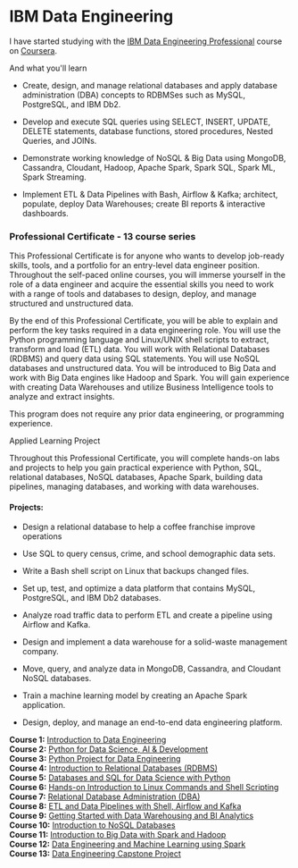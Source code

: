 # IBM Data Engineering

I have started studying with the [IBM Data Engineering Professional](https://www.coursera.org/professional-certificates/ibm-data-engineer#courses) course on [Coursera](https://www.coursera.org/).

And what you'll learn
* Create, design, and manage relational databases and apply database administration (DBA) concepts to RDBMSes such as MySQL, PostgreSQL, and IBM Db2. 

* Develop and execute SQL queries using SELECT, INSERT, UPDATE, DELETE statements, database functions,  stored procedures, Nested Queries, and JOINs. 

* Demonstrate working knowledge of NoSQL & Big Data using MongoDB, Cassandra, Cloudant, Hadoop, Apache Spark, Spark SQL, Spark ML, Spark Streaming. 

* Implement ETL & Data Pipelines with Bash, Airflow & Kafka; architect, populate, deploy Data Warehouses; create BI reports & interactive dashboards. 
  
### Professional Certificate - 13 course series
This Professional Certificate is for anyone who wants to develop job-ready skills, tools, and a portfolio for an entry-level data engineer position. Throughout the self-paced online courses, you will immerse yourself in the role of a data engineer and acquire the essential skills you need to work with a range of tools and databases to design, deploy, and manage structured and unstructured data.  

By the end of this Professional Certificate, you will be able to explain and perform the key tasks required in a data engineering role. You will use the Python programming language and Linux/UNIX shell scripts to extract, transform and load (ETL) data. You will work with Relational Databases (RDBMS) and query data using SQL statements. You will use NoSQL databases and unstructured data.  You will be introduced to Big Data and work with Big Data engines like Hadoop and Spark.  You will gain experience with creating Data Warehouses and utilize Business Intelligence tools to analyze and extract insights.   

This program does not require any prior data engineering, or programming experience.  

Applied Learning Project

Throughout this Professional Certificate, you will complete hands-on labs and projects to help you gain practical experience with Python, SQL, relational databases, NoSQL databases, Apache Spark, building data pipelines, managing databases, and working with data warehouses.
#### Projects:

* Design a relational database to help a coffee franchise improve operations

* Use SQL to query census, crime, and school demographic data sets.

* Write a Bash shell script on Linux that backups changed files.

* Set up, test, and optimize a data platform that contains MySQL, PostgreSQL, and IBM Db2 databases.

* Analyze road traffic data to perform ETL and create a pipeline using Airflow and Kafka.

* Design and implement a data warehouse for a solid-waste management company.

* Move, query, and analyze data in MongoDB, Cassandra, and Cloudant NoSQL databases.

* Train a machine learning model by creating an Apache Spark application.

* Design, deploy, and manage an end-to-end data engineering platform.

**Course 1:** [Introduction to Data Engineering](https://www.coursera.org/learn/introduction-to-data-engineering?specialization=ibm-data-engineer)   
**Course 2:** [Python for Data Science, AI & Development](https://www.coursera.org/learn/python-for-applied-data-science-ai?specialization=ibm-data-engineer)   
**Course 3:** [Python Project for Data Engineering](https://www.coursera.org/learn/python-project-for-data-engineering?specialization=ibm-data-engineer)   
**Course 4:** [Introduction to Relational Databases (RDBMS)](https://www.coursera.org/learn/introduction-to-relational-databases?specialization=ibm-data-engineer)   
**Course 5:** [Databases and SQL for Data Science with Python](https://www.coursera.org/learn/sql-data-science?specialization=ibm-data-engineer)   
**Course 6:** [Hands-on Introduction to Linux Commands and Shell Scripting](https://www.coursera.org/learn/hands-on-introduction-to-linux-commands-and-shell-scripting?specialization=ibm-data-engineer)   
**Course 7:** [Relational Database Administration (DBA)](https://www.coursera.org/learn/relational-database-administration?specialization=ibm-data-engineer)   
**Course 8:** [ETL and Data Pipelines with Shell, Airflow and Kafka](https://www.coursera.org/learn/etl-and-data-pipelines-shell-airflow-kafka?specialization=ibm-data-engineer)   
**Course 9:** [Getting Started with Data Warehousing and BI Analytics](https://www.coursera.org/learn/getting-started-with-data-warehousing-and-bi-analytics?specialization=ibm-data-engineer)   
**Course 10:** [Introduction to NoSQL Databases](https://www.coursera.org/learn/introduction-to-nosql-databases?specialization=ibm-data-engineer)   
**Course 11:** [Introduction to Big Data with Spark and Hadoop](https://www.coursera.org/learn/introduction-to-big-data-with-spark-hadoop?specialization=ibm-data-engineer)   
**Course 12:** [Data Engineering and Machine Learning using Spark](https://www.coursera.org/learn/data-engineering-and-machine-learning-using-spark?specialization=ibm-data-engineer)   
**Course 13:** [Data Engineering Capstone Project](https://www.coursera.org/learn/data-enginering-capstone-project?specialization=ibm-data-engineer)   
